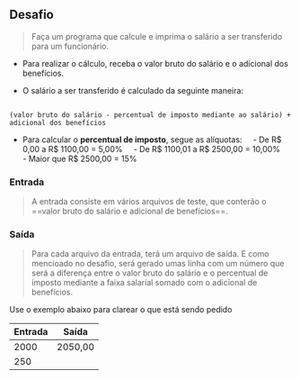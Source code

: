 ## Desafio
> Faça um programa que calcule e imprima o salário a ser transferido para um funcionário.

- Para realizar o cálculo, receba o valor bruto do salário e o adicional dos benefícios.
	
- O salário a ser transferido é calculado da seguinte maneira:

```

(valor bruto do salário - percentual de imposto mediante ao salário) + adicional dos benefícios

```

- Para calcular o **percentual de imposto**, segue as alíquotas:
    - De R$ 0,00 a R$ 1100,00 = 5,00%
    - De R$ 1100,01 a R$ 2500,00 = 10,00%
    - Maior que R$ 2500,00 = 15%

### Entrada
> A entrada consiste em vários arquivos de teste, que conterão o ==valor bruto do salário e adicional de benefícios==.

### Saída
> Para cada arquivo da entrada, terá um arquivo de saída. E como mencioado no desafio, será gerado umas linha com um número que será a diferença entre o valor bruto do salário e o percentual de imposto mediante a faixa salarial somado com o adicional de benefícios.

Use o exemplo abaixo para clarear o que está sendo pedido

| Entrada | Saída   |
| ------- | ------- |
| 2000    | 2050,00 |
| 250     |         |

